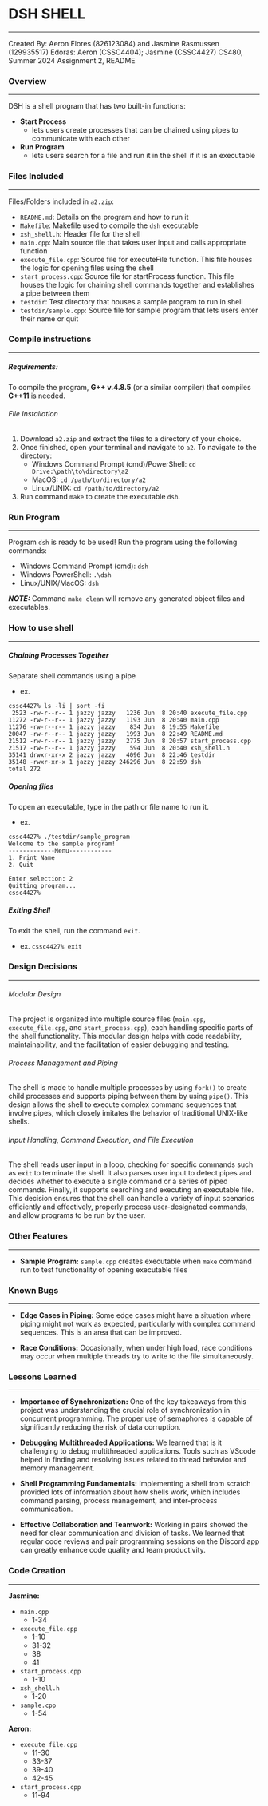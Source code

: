 # DSH SHELL

---

Created By: Aeron Flores (826123084) and Jasmine Rasmussen (129935517)
Edoras: Aeron (CSSC4404); Jasmine (CSSC4427)
CS480, Summer 2024 
Assignment 2, README

### Overview

---

DSH is a shell program that has two built-in functions:
- **Start Process**
	- lets users create processes that can be chained using pipes to communicate with each other
- **Run Program**
	- lets users search for a file and run it in the shell if it is an executable

### Files Included

---

Files/Folders included in `a2.zip`:
- `README.md`: Details on the program and how to run it
- `Makefile`: Makefile used to compile the `dsh` executable
- `xsh_shell.h`: Header file for the shell
- `main.cpp`: Main source file that takes user input and calls appropriate function
- `execute_file.cpp`: Source file for executeFile function. This file houses the logic for opening files using the shell
- `start_process.cpp`: Source file for startProcess function. This file houses the logic for chaining shell commands together and establishes a pipe between them
- `testdir`: Test directory that houses a sample program to run in shell
- `testdir/sample.cpp`: Source file for sample program that lets users enter their name or quit

### Compile instructions

---

##### Requirements:

To compile the program, **G++ v.4.8.5** (or a similar compiler) that compiles **C++11** is needed.

###### File Installation
1. Download `a2.zip` and extract the files to a directory of your choice.
2. Once finished, open your terminal and navigate to `a2`.
	To navigate to the directory: 
	- Windows Command Prompt (cmd)/PowerShell:  `cd Drive:\path\to\directory\a2`
	- MacOS: `cd /path/to/directory/a2`
	- Linux/UNIX: `cd /path/to/directory/a2`
3. Run command `make` to create the executable `dsh`.

### Run Program

---

Program `dsh` is ready to be used! Run the program using the following commands:
- Windows Command Prompt (cmd): `dsh`
- Windows PowerShell: `.\dsh`
- Linux/UNIX/MacOS: `dsh`

***NOTE:*** Command `make clean` will remove any generated object files and executables.

### How to use shell

---

##### Chaining Processes Together

Separate shell commands using a pipe
- ex.

```
cssc4427% ls -li | sort -fi
 2523 -rw-r--r-- 1 jazzy jazzy   1236 Jun  8 20:40 execute_file.cpp
11272 -rw-r--r-- 1 jazzy jazzy   1193 Jun  8 20:40 main.cpp
11276 -rw-r--r-- 1 jazzy jazzy    834 Jun  8 19:55 Makefile
20047 -rw-r--r-- 1 jazzy jazzy   1993 Jun  8 22:49 README.md
21512 -rw-r--r-- 1 jazzy jazzy   2775 Jun  8 20:57 start_process.cpp
21517 -rw-r--r-- 1 jazzy jazzy    594 Jun  8 20:40 xsh_shell.h
35141 drwxr-xr-x 2 jazzy jazzy   4096 Jun  8 22:46 testdir
35148 -rwxr-xr-x 1 jazzy jazzy 246296 Jun  8 22:59 dsh
total 272
```

##### Opening files

To open an executable, type in the path or file name to run it.
- ex.

```
cssc4427% ./testdir/sample_program
Welcome to the sample program!
-------------Menu------------
1. Print Name
2. Quit

Enter selection: 2
Quitting program...
cssc4427%
```

##### Exiting Shell

To exit the shell, run the command `exit`.
- ex. `cssc4427% exit`

### Design Decisions

---

###### Modular Design

The project is organized into multiple source files (`main.cpp`, `execute_file.cpp`, and `start_process.cpp`), each handling specific parts of the shell functionality. This modular design helps with code readability, maintainability, and the facilitation of easier debugging and testing.

###### Process Management and Piping

The shell is made to handle multiple processes by using `fork()` to create child processes and supports piping between them by using `pipe()`. This design allows the shell to execute complex command sequences that involve pipes, which closely imitates the behavior of traditional UNIX-like shells.

###### Input Handling, Command Execution, and File Execution

The shell reads user input in a loop, checking for specific commands such as `exit` to terminate the shell. It also parses user input to detect pipes and decides whether to execute a single command or a series of piped commands. Finally, it supports searching and executing an executable file. This decision ensures that the shell can handle a variety of input scenarios efficiently and effectively, properly process user-designated commands, and allow programs to be run by the user.

### Other Features

---

- **Sample Program:** `sample.cpp` creates executable when `make` command run to test functionality of opening executable files

### Known Bugs

---

- **Edge Cases in Piping:** Some edge cases might have a situation where piping might not work as expected, particularly with complex command sequences. This is an area that can be improved.

- **Race Conditions:** Occasionally, when under high load, race conditions may occur when multiple threads try to write to the file simultaneously. 


### Lessons Learned

---

- **Importance of Synchronization:** One of the key takeaways from this project was understanding the crucial role of synchronization in concurrent programming. The proper use of semaphores is capable of significantly reducing the risk of data corruption.

- **Debugging Multithreaded Applications:** We learned that is it challenging to debug multithreaded applications. Tools such as VScode helped in finding and resolving issues related to thread behavior and memory management.

- **Shell Programming Fundamentals:** Implementing a shell from scratch provided lots of information about how shells work, which includes command parsing, process management, and inter-process communication.

- **Effective Collaboration and Teamwork:** Working in pairs showed the need for clear communication and division of tasks. We learned that regular code reviews and pair programming sessions on the Discord app can greatly enhance code quality and team productivity.


### Code Creation

---

**Jasmine:**
- `main.cpp`
	- 1-34
- `execute_file.cpp`
	- 1-10
	- 31-32
	- 38
	- 41
- `start_process.cpp`
	- 1-10
- `xsh_shell.h`
	- 1-20
- `sample.cpp`
	- 1-54

**Aeron:**
- `execute_file.cpp`
	- 11-30
	- 33-37
	- 39-40
	- 42-45
- `start_process.cpp`
	- 11-94